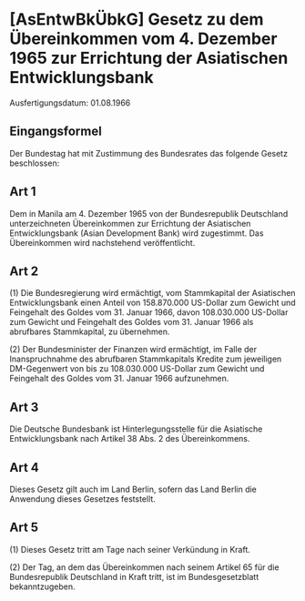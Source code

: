 # [AsEntwBkÜbkG] Gesetz zu dem Übereinkommen vom 4. Dezember 1965 zur Errichtung der Asiatischen Entwicklungsbank

Ausfertigungsdatum: 01.08.1966

 

## Eingangsformel

Der Bundestag hat mit Zustimmung des Bundesrates das folgende Gesetz beschlossen:


## Art 1

Dem in Manila am 4. Dezember 1965 von der Bundesrepublik Deutschland unterzeichneten Übereinkommen zur Errichtung der Asiatischen Entwicklungsbank (Asian Development Bank) wird zugestimmt. Das Übereinkommen wird nachstehend veröffentlicht.


## Art 2

(1) Die Bundesregierung wird ermächtigt, vom Stammkapital der Asiatischen Entwicklungsbank einen Anteil von 158.870.000 US-Dollar zum Gewicht und Feingehalt des Goldes vom 31. Januar 1966, davon 108.030.000 US-Dollar zum Gewicht und Feingehalt des Goldes vom 31. Januar 1966 als abrufbares Stammkapital, zu übernehmen.

(2) Der Bundesminister der Finanzen wird ermächtigt, im Falle der Inanspruchnahme des abrufbaren Stammkapitals Kredite zum jeweiligen DM-Gegenwert von bis zu 108.030.000 US-Dollar zum Gewicht und Feingehalt des Goldes vom 31. Januar 1966 aufzunehmen.


## Art 3

Die Deutsche Bundesbank ist Hinterlegungsstelle für die Asiatische Entwicklungsbank nach Artikel 38 Abs. 2 des Übereinkommens.


## Art 4

Dieses Gesetz gilt auch im Land Berlin, sofern das Land Berlin die Anwendung dieses Gesetzes feststellt.


## Art 5

(1) Dieses Gesetz tritt am Tage nach seiner Verkündung in Kraft.

(2) Der Tag, an dem das Übereinkommen nach seinem Artikel 65 für die Bundesrepublik Deutschland in Kraft tritt, ist im Bundesgesetzblatt bekanntzugeben.
